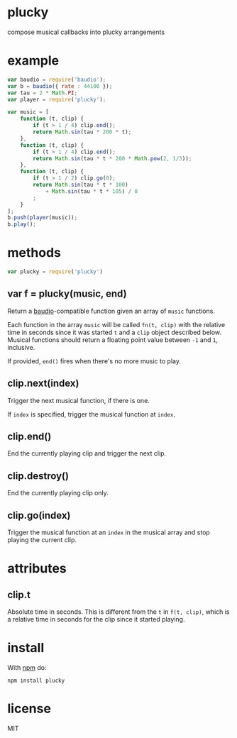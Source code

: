 # plucky

compose musical callbacks into plucky arrangements

# example

``` js
var baudio = require('baudio');
var b = baudio({ rate : 44100 });
var tau = 2 * Math.PI;
var player = require('plucky');

var music = [
    function (t, clip) {
        if (t > 1 / 4) clip.end();
        return Math.sin(tau * 200 * t);
    },
    function (t, clip) {
        if (t > 1 / 4) clip.end();
        return Math.sin(tau * t * 200 * Math.pow(2, 1/3));
    },
    function (t, clip) {
        if (t > 1 / 2) clip.go(0);
        return Math.sin(tau * t * 100)
            + Math.sin(tau * t * 105) / 8
        ;
    }
];
b.push(player(music));
b.play();
```

# methods

``` js
var plucky = require('plucky')
```

## var f = plucky(music, end)

Return a [baudio](http://github.com/substack/baudio)-compatible
function given an array of `music` functions.

Each function in the array `music` will be called `fn(t, clip)`
with the relative time in seconds since it was started `t` and a `clip` object
described below. Musical functions should return a floating point value between
`-1` and `1`, inclusive.

If provided, `end()` fires when there's no more music to play.

## clip.next(index)

Trigger the next musical function, if there is one.

If `index` is specified, trigger the musical function at `index`.

## clip.end()

End the currently playing clip and trigger the next clip.

## clip.destroy()

End the currently playing clip only.

## clip.go(index)

Trigger the musical function at an `index` in the musical array and stop playing
the current clip.

# attributes

## clip.t

Absolute time in seconds. This is different from the `t` in `f(t, clip)`, which
is a relative time in seconds for the clip since it started playing.

# install

With [npm](https://npmjs.org) do:

```
npm install plucky
```

# license

MIT
